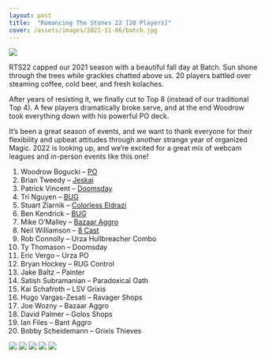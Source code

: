 ```yaml
---
layout: post
title:  "Romancing The Stones 22 [20 Players]"
cover: /assets/images/2021-11-06/batch.jpg
---
```


![]({{site.cdn_url}}/assets/images/2021-11-06/batch.jpg)

RTS22 capped our 2021 season with a beautiful fall day at Batch. Sun shone through the
trees while grackles chatted above us. 20 players battled over steaming coffee, cold
beer, and fresh kolaches.

After years of resisting it, we finally cut to Top 8 (instead of our traditional Top 4).
A few players dramatically broke serve, and at the end Woodrow took everything down
with his powerful PO deck.

It’s been a great season of events, and we want to thank everyone for their flexibility
and upbeat attitudes through another strange year of organized Magic. 2022 is looking
up, and we’re excited for a great mix of webcam leagues and in-person events like
this one!

1.	Woodrow Bogucki – [PO]({{site.cdn_url}}/assets/images/2021-11-06/woodrow_po.txt)
2.	Brian Tweedy – [Jeskai]({{site.cdn_url}}/assets/images/2021-11-06/tweedy_jeskai.txt)
3.	Patrick Vincent – [Doomsday]({{site.cdn_url}}/assets/images/2021-11-06/pat_doomsday.jpg)
4.	Tri Nguyen – [BUG]({{site.cdn_url}}/assets/images/2021-11-06/tri_bug.txt)
5.	Stuart Ziarnik – [Colorless Eldrazi]({{site.cdn_url}}/assets/images/2021-11-06/stu_eldrazi.jpg)
6.	Ben Kendrick – [BUG]({{site.cdn_url}}/assets/images/2021-11-06/ben_bug.jpg)
7.	Mike O’Malley – [Bazaar Aggro]({{site.cdn_url}}/assets/images/2021-11-06/mike_bazaar.jpg)
8.	Neil Williamson – [8 Cast]({{site.cdn_url}}/assets/images/2021-11-06/neil_8cast.jpg)
9.	Rob Connolly – Urza Hullbreacher Combo
10.	Ty Thomason – Doomsday
11.	Eric Vergo – Urza PO
12.	Bryan Hockey – RUG Control
13.	Jake Baltz – Painter
14.	Satish Subramanian – Paradoxical Oath
15.	Kai Schafroth – LSV Grixis
16.	Hugo Vargas-Zesati – Ravager Shops
17.	Joe Wozny – Bazaar Aggro
18.	David Palmer – Golos Shops
19.	Ian Files – Bant Aggro
20.	Bobby Scheidemann – Grixis Thieves

![]({{site.cdn_url}}/assets/images/2021-11-06/mike_v_jake.jpg)
![]({{site.cdn_url}}/assets/images/2021-11-06/patrick_v_neil.jpg)
![]({{site.cdn_url}}/assets/images/2021-11-06/stu_tweedy.jpg)
![]({{site.cdn_url}}/assets/images/2021-11-06/woodrow_v_ben.jpg)
![]({{site.cdn_url}}/assets/images/2021-11-06/tri_v_stu.jpg)

